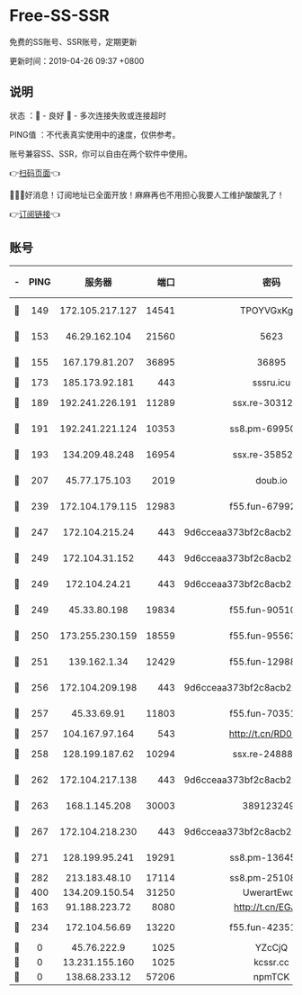 # Free-SS-SSR

免费的SS账号、SSR账号，定期更新

更新时间：2019-04-26 09:37 +0800

## 说明

状态     ：🙂 - 良好 🙁 - 多次连接失败或连接超时

PING值   ：不代表真实使用中的速度，仅供参考。

账号兼容SS、SSR，你可以自由在两个软件中使用。

👉[扫码页面](https://liesauer.github.io/Free-SS-SSR/)👈

🎉🎉🎉好消息！订阅地址已全面开放！麻麻再也不用担心我要人工维护酸酸乳了！

👉[订阅链接](https://www.liesauer.net/yogurt/subscribe?ACCESS_TOKEN=DAYxR3mMaZAsaqUb)👈

## 账号

|-|PING|服务器|端口|密码|加密方式|区域|
|:----:|:----:|:-----:|-----:|:----:|:----:|:----:|
|🙂|149|172.105.217.127|14541|TPOYVGxKglpi|aes-256-cfb|JP|
|🙂|153|46.29.162.104|21560|5623|aes-128-ctr|RU|
|🙂|155|167.179.81.207|36895|36895|aes-256-cfb|JP|
|🙂|173|185.173.92.181|443|sssru.icu|rc4-md5|RU|
|🙂|189|192.241.226.191|11289|ssx.re-30312504|aes-256-cfb|US|
|🙂|191|192.241.221.124|10353|ss8.pm-69950970|aes-256-cfb|US|
|🙂|193|134.209.48.248|16954|ssx.re-35852205|aes-256-cfb|US|
|🙂|207|45.77.175.103|2019|doub.io|aes-128-ctr|SG|
|🙂|239|172.104.179.115|12983|f55.fun-67992168|aes-256-cfb|SG|
|🙂|247|172.104.215.24|443|9d6cceaa373bf2c8acb22e60b6a58be6|aes-256-cfb|US|
|🙂|249|172.104.31.152|443|9d6cceaa373bf2c8acb22e60b6a58be6|aes-256-cfb|US|
|🙂|249|172.104.24.21|443|9d6cceaa373bf2c8acb22e60b6a58be6|aes-256-cfb|US|
|🙂|249|45.33.80.198|19834|f55.fun-90510062|aes-256-cfb|US|
|🙂|250|173.255.230.159|18559|f55.fun-95563135|aes-256-cfb|US|
|🙂|251|139.162.1.34|12429|f55.fun-12988715|aes-256-cfb|SG|
|🙂|256|172.104.209.198|443|9d6cceaa373bf2c8acb22e60b6a58be6|aes-256-cfb|US|
|🙂|257|45.33.69.91|11803|f55.fun-70351171|aes-256-cfb|US|
|🙂|257|104.167.97.164|543|http://t.cn/RD0D7sx|rc4-md5|CA|
|🙂|258|128.199.187.62|10294|ssx.re-24888501|aes-256-cfb|SG|
|🙂|262|172.104.217.138|443|9d6cceaa373bf2c8acb22e60b6a58be6|aes-256-cfb|US|
|🙂|263|168.1.145.208|30003|3891232494|aes-256-cfb|AU|
|🙂|267|172.104.218.230|443|9d6cceaa373bf2c8acb22e60b6a58be6|aes-256-cfb|US|
|🙂|271|128.199.95.241|19291|ss8.pm-13645319|aes-256-cfb|SG|
|🙂|282|213.183.48.10|17114|ss8.pm-25108504|rc4-md5|RU|
|🙂|400|134.209.150.54|31250|UwerartEwqe|chacha20|IN|
|🙂|163|91.188.223.72|8080|http://t.cn/EGJIyrl|rc4-md5|RU|
|🙂|234|172.104.56.69|13220|f55.fun-42351111|aes-256-cfb|SG|
|🙁|0|45.76.222.9|1025|YZcCjQ|rc4-md5|JP|
|🙁|0|13.231.155.160|1025|kcssr.cc|rc4-md5|JP|
|🙁|0|138.68.233.12|57206|npmTCK|rc4-md5|US|
